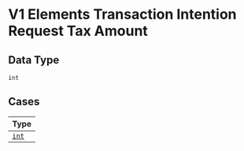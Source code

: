 
# V1 Elements Transaction Intention Request Tax Amount

## Data Type

`int`

## Cases

| Type |
|  --- |
| [`int`](../../../doc/models/containers/v1-elements-transaction-intention-request-tax-amount-case-0.md) |


